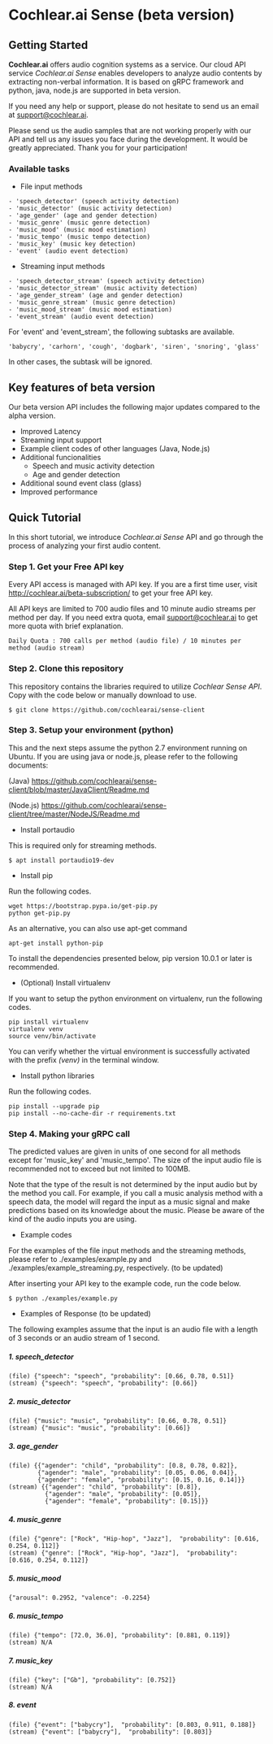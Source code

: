 # Cochlear.ai Sense (beta version)

## Getting Started

**Cochlear.ai** offers audio cognition systems as a service. Our cloud API service *Cochlear.ai Sense* enables developers to analyze audio contents by extracting non-verbal information. It is based on gRPC framework and python, java, node.js are supported in beta version.

If you need any help or support, please do not hesitate to send us an email at support@cochlear.ai.

Please send us the audio samples that are not working properly with our API and tell us any issues you face during the development. It would be greatly appreciated. Thank you for your participation!



### Available tasks

- File input methods
```
- 'speech_detector' (speech activity detection)
- 'music_detector' (music activity detection)
- 'age_gender' (age and gender detection)
- 'music_genre' (music genre detection)
- 'music_mood' (music mood estimation)
- 'music_tempo' (music tempo detection)
- 'music_key' (music key detection)
- 'event' (audio event detection)
```

- Streaming input methods
```
- 'speech_detector_stream' (speech activity detection)
- 'music_detector_stream' (music activity detection)
- 'age_gender_stream' (age and gender detection)
- 'music_genre_stream' (music genre detection)
- 'music_mood_stream' (music mood estimation)
- 'event_stream' (audio event detection)
```

For 'event' and 'event_stream', the following subtasks are available.
```
'babycry', 'carhorn', 'cough', 'dogbark', 'siren', 'snoring', 'glass'
```
In other cases, the subtask will be ignored.


## Key features of beta version

Our beta version API includes the following major updates compared to the alpha version.

- Improved Latency
- Streaming input support
- Example client codes of other languages (Java, Node.js)
- Additional funcionalities
    - Speech and music activity detection
    - Age and gender detection
- Additional sound event class (glass)
- Improved performance



## Quick Tutorial

In this short tutorial, we introduce *Cochlear.ai Sense* API and go through the process of analyzing your first audio content.



### Step 1. Get your Free API key
Every API access is managed with API key. If you are a first time user, visit http://cochlear.ai/beta-subscription/ to get your free API key.

All API keys are limited to 700 audio files and 10 minute audio streams per method per day. If you need extra quota, email support@cochlear.ai to get more quota with brief explanation.

```
Daily Quota : 700 calls per method (audio file) / 10 minutes per method (audio stream)
```


### Step 2. Clone this repository
This repository contains the libraries required to utilize *Cochlear Sense API*. Copy with the code below or manually download to use.
```
$ git clone https://github.com/cochlearai/sense-client
```


### Step 3. Setup your environment (python)
This and the next steps assume the python 2.7 environment running on Ubuntu. If you are using java or node.js, please refer to the following documents:

(Java) https://github.com/cochlearai/sense-client/blob/master/JavaClient/Readme.md

(Node.js) https://github.com/cochlearai/sense-client/tree/master/NodeJS/Readme.md


- Install portaudio

This is required only for streaming methods.

```
$ apt install portaudio19-dev
```


- Install pip

Run the following codes.

```
wget https://bootstrap.pypa.io/get-pip.py
python get-pip.py
```

As an alternative, you can also use apt-get command

```
apt-get install python-pip
```

To install the dependencies presented below, pip version 10.0.1 or later is recommended.


- (Optional) Install virtualenv

If you want to setup the python environment on virtualenv, run the following codes.

```
pip install virtualenv
virtualenv venv 
source venv/bin/activate
```

You can verify whether the virtual environment is successfully activated with the prefix *(venv)* in the terminal window.


- Install python libraries

Run the following codes.

```
pip install --upgrade pip
pip install --no-cache-dir -r requirements.txt
```


### Step 4. Making your gRPC call

The predicted values are given in units of one second for all methods except for 'music_key' and 'music_tempo'. The size of the input audio file is recommended not to exceed but not limited to 100MB.

Note that the type of the result is not determined by the input audio but by the method you call. For example, if you call a music analysis method with a speech data, the model will regard the input as a music signal and make predictions based on its knowledge about the music. Please be aware of the kind of the audio inputs you are using.

- Example codes

For the examples of the file input methods and the streaming methods, please refer to ./examples/example.py and ./examples/example_streaming.py, respectively. (to be updated)

After inserting your API key to the example code, run the code below.

```
$ python ./examples/example.py
```

- Examples of Response (to be updated)

The following examples assume that the input is an audio file with a length of 3 seconds or an audio stream of 1 second.

##### 1. speech_detector
```
(file) {"speech": "speech", "probability": [0.66, 0.78, 0.51]}
(stream) {"speech": "speech", "probability": [0.66]}
```
##### 2. music_detector
```
(file) {"music": "music", "probability": [0.66, 0.78, 0.51]}
(stream) {"music": "music", "probability": [0.66]}
```
##### 3. age_gender
```
(file) {{"agender": "child", "probability": [0.8, 0.78, 0.82]},
        {"agender": "male", "probability": [0.05, 0.06, 0.04]},
        {"agender": "female", "probability": [0.15, 0.16, 0.14]}}
(stream) {{"agender": "child", "probability": [0.8]},
          {"agender": "male", "probability": [0.05]},
          {"agender": "female", "probability": [0.15]}}
```
##### 4. music_genre
```
(file) {"genre": ["Rock", "Hip-hop", "Jazz"],  "probability": [0.616, 0.254, 0.112]}
(stream) {"genre": ["Rock", "Hip-hop", "Jazz"],  "probability": [0.616, 0.254, 0.112]}
```
##### 5. music_mood
```
{"arousal": 0.2952, "valence": -0.2254}
```
##### 6. music_tempo
```
(file) {"tempo": [72.0, 36.0], "probability": [0.881, 0.119]}
(stream) N/A
```
##### 7. music_key
```
(file) {"key": ["Gb"], "probability": [0.752]}
(stream) N/A
```
##### 8. event
```
(file) {"event": ["babycry"],  "probability": [0.803, 0.911, 0.188]}
(stream) {"event": ["babycry"],  "probability": [0.803]}
```
